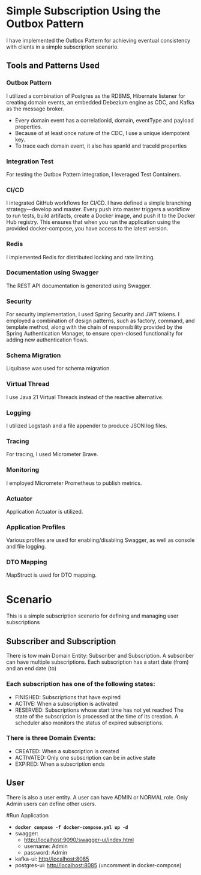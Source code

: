 # Simple Subscription Using the Outbox Pattern
I have implemented the Outbox Pattern for achieving eventual consistency with clients in a simple subscription scenario.

## Tools and Patterns Used
### Outbox Pattern
I utilized a combination of Postgres as the RDBMS, Hibernate listener for creating domain events, an embedded Debezium engine as CDC, and Kafka as the message broker.
- Every domain event has a correlationId, domain, eventType and payload properties.
- Because of at least once nature of the CDC, I use a unique idempotent key.
- To trace each domain event, it also has spanId and traceId properties

### Integration Test
For testing the Outbox Pattern integration, I leveraged Test Containers.

### CI/CD
I integrated GitHub workflows for CI/CD. I have defined a simple branching strategy—develop and master. Every push into master triggers a workflow to run tests, build artifacts, create a Docker image, and push it to the Docker Hub registry. This ensures that when you run the application using the provided docker-compose, you have access to the latest version.

### Redis
I implemented Redis for distributed locking and rate limiting.

### Documentation using Swagger
The REST API documentation is generated using Swagger.

### Security
For security implementation, I used Spring Security and JWT tokens. I employed a combination of design patterns, such as factory, command, and template method, along with the chain of responsibility provided by the Spring Authentication Manager, to ensure open-closed functionality for adding new authentication flows.

### Schema Migration
Liquibase was used for schema migration.

### Virtual Thread
I use Java 21 Virtual Threads instead of the reactive alternative.

### Logging
I utilized Logstash and a file appender to produce JSON log files.

### Tracing
For tracing, I used Micrometer Brave.

### Monitoring
I employed Micrometer Prometheus to publish metrics.

### Actuator
Application Actuator is utilized.

### Application Profiles
Various profiles are used for enabling/disabling Swagger, as well as console and file logging.

### DTO Mapping
MapStruct is used for DTO mapping.

# Scenario
This is a simple subscription scenario for defining and managing user subscriptions
## Subscriber and Subscription
There is tow main Domain Entity: Subscriber and Subscription. A subscriber can have multiple subscriptions.
Each subscription has a start date (from) and an end date (to)

### Each subscription has one of the following states:
- FINISHED: Subscriptions that have expired
- ACTIVE: When a subscription is activated
- RESERVED: Subscriptions whose start time has not yet reached
The state of the subscription is processed at the time of its creation. A scheduler also monitors the status of expired subscriptions.

### There is three Domain Events:
- CREATED: When a subscription is created
- ACTIVATED: Only one subscription can be in active state
- EXPIRED: When a subscription ends

## User
There is also a user entity. A user can have ADMIN or NORMAL role. Only Admin users can define other users.


#Run Application
* **`docker compose -f docker-compose.yml up -d`**
* swagger: 
  - [http://localhost:9090/swagger-ui/index.html]()
  - username: Admin
  - password: Admin
* kafka-ui: [http//localhost:8085 ]()
* postgres-ui: [http//localhost:8085]() (uncomment in docker-compose)
